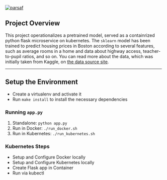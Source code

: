 [![parsaf](https://circleci.com/gh/parsaf/udacity-microservice-project.svg?style=svg)](https://app.circleci.com/pipelines/github/parsaf/udacity-microservice-project)

## Project Overview

This project operationalizes a pretrained model, served as a containrized python flask microservice on kubernetes. The `sklearn` model has been trained to predict housing prices in Boston according to several features, such as average rooms in a home and data about highway access, teacher-to-pupil ratios, and so on. You can read more about the data, which was initially taken from Kaggle, on [the data source site](https://www.kaggle.com/c/boston-housing).

---

## Setup the Environment

* Create a virtualenv and activate it
* Run `make install` to install the necessary dependencies

### Running `app.py`

1. Standalone:  `python app.py`
2. Run in Docker:  `./run_docker.sh`
3. Run in Kubernetes:  `./run_kubernetes.sh`

### Kubernetes Steps

* Setup and Configure Docker locally
* Setup and Configure Kubernetes locally
* Create Flask app in Container
* Run via kubectl
